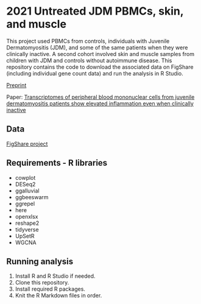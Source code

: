 # 2021 Untreated JDM PBMCs, skin, and muscle

This project used PBMCs from controls, individuals with Juvenile Dermatomyositis (JDM), and some of the same patients when they were clinically inactive. A second cohort involved skin and muscle samples from children with JDM and controls without autoimmune disease. This repository contains the code to download the associated data on FigShare (including individual gene count data) and run the analysis in R Studio.

[Preprint](https://www.biorxiv.org/content/10.1101/2021.05.07.443007v2)

Paper: [Transcriptomes of peripheral blood mononuclear cells from juvenile dermatomyositis patients show elevated inflammation even when clinically inactive](https://pubmed.ncbi.nlm.nih.gov/34997119/)

## Data

[FigShare project](https://figshare.com/projects/2019_Untreated_juvenile_dermatomyositis_JDM_RNA-Seq/63539)

## Requirements - R libraries
* cowplot
* DESeq2
* ggalluvial
* ggbeeswarm
* ggrepel
* here
* openxlsx
* reshape2
* tidyverse
* UpSetR
* WGCNA

## Running analysis
1. Install R and R Studio if needed.
2. Clone this repository.
3. Install required R packages.
4. Knit the R Markdown files in order.
